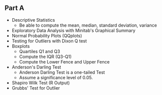 ## Part A 

 - Descriptive Statistics
   - Be able to compute the mean, median, standard deviation, variance
 - Exploratory Data Analysis with Minitab's Graphical Summary
 - Normal Probability Plots (QQplots)
 - Testing for Outliers with Dixon Q test
 - Boxplots
    - Quartiles Q1 and Q3
    - Compute the IQR (Q3-Q1)
    - Compute the Lower Fence and Upper Fence
 - Anderson's Darling Test
    - Anderson Darling Test is a one-tailed Test
    - Assume a significance level of 0.05.
 - Shapiro Wilk Test (R Output)
 - Grubbs' Test for Outlier
    
    
 
 
 
